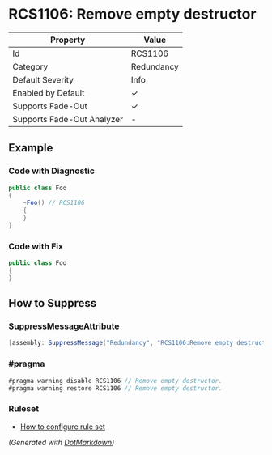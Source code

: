 # RCS1106: Remove empty destructor

| Property                    | Value      |
| --------------------------- | ---------- |
| Id                          | RCS1106    |
| Category                    | Redundancy |
| Default Severity            | Info       |
| Enabled by Default          | &#x2713;   |
| Supports Fade\-Out          | &#x2713;   |
| Supports Fade\-Out Analyzer | \-         |

## Example

### Code with Diagnostic

```csharp
public class Foo
{
    ~Foo() // RCS1106
    {
    }
}
```

### Code with Fix

```csharp
public class Foo
{
}
```

## How to Suppress

### SuppressMessageAttribute

```csharp
[assembly: SuppressMessage("Redundancy", "RCS1106:Remove empty destructor.", Justification = "<Pending>")]
```

### \#pragma

```csharp
#pragma warning disable RCS1106 // Remove empty destructor.
#pragma warning restore RCS1106 // Remove empty destructor.
```

### Ruleset

* [How to configure rule set](../HowToConfigureAnalyzers.md)

*\(Generated with [DotMarkdown](http://github.com/JosefPihrt/DotMarkdown)\)*